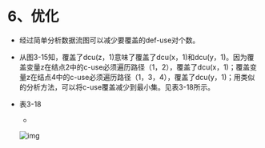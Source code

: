 # 6、优化

- 经过简单分析数据流图可以减少要覆盖的def-use对个数。

- 从图3-15知，覆盖了dcu(z，1)意味了覆盖了dcu(x，1)和dcu(y，1)。因为覆盖变量z在结点2中的c-use必须遍历路径（1，2），覆盖了dcu(x，1)；覆盖变量z在结点4中的c-use必须遍历路径（1，3，4），覆盖了dcu(y，1)；用类似的分析方法，可以将c-use覆盖减少到最小集。见表3-18所示。

- 表3-18

  - 

    ![img](https://img1.zlogs.net/20/20200117222924.png)